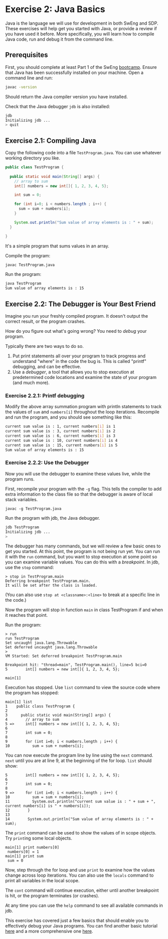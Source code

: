 # Exercise 2: Java Basics

Java is the language we will use for development in both SwEng and SDP.
These exercises will help get you started with Java, or provide a review if you have used it before.
More specifically, you will learn how to compile Java code, run and debug it from the command line.

## Prerequisites

First, you should complete at least Part 1 of the SwEng [bootcamp](https://github.com/sweng-epfl/Bootcamp).
Ensure that Java has been successfully installed on your machine.
Open a command line and run:

```sh
javac -version
```

Should return the Java compiler version you have installed.


Check that the Java debugger `jdb` is also installed:

```sh
jdb
Initializing jdb ...
> quit

```

## Exercise 2.1: Compiling Java

Copy the following code into a file `TestProgram.java`.
You can use whatever working directory you like. 

```java
public class TestProgram {
  
  public static void main(String[] args) {
    // array to sum
    int[] numbers = new int[]{ 1, 2, 3, 4, 5};

    int sum = 0;

    for (int i=0; i < numbers.length ; i++) {
      sum = sum + numbers[i];
    }

    System.out.println("Sum value of array elements is : " + sum);
  }

}
```

It's a simple program that sums values in an array.

Compile the program:

```sh
javac TestProgram.java
```

Run the program:

```sh
java TestProgram
Sum value of array elements is : 15
```

## Exercise 2.2: The Debugger is Your Best Friend

Imagine you run your freshly compiled program. 
It doesn't output the correct result, or the program crashes.

How do you figure out what's going wrong? You need to _debug_ your program. 

Typically there are two ways to do so. 

1. Put print statements all over your program to track progress and understand "where" in the code the bug is. This is called "printf" debugging, and can be effective.
2. Use a _debugger_, a tool that allows you to stop execution at predetermined code locations and examine the state of your program (and much more).

### Exercise 2.2.1: Printf debugging

Modify the above array summation program with println statements to track the values of `sum` and `numbers[i]` throughout the loop iterations. Recompile and run the program, and you should see something like this:

```sh
current sum value is : 1, current numbers[i] is 1
current sum value is : 3, current numbers[i] is 2
current sum value is : 6, current numbers[i] is 3
current sum value is : 10, current numbers[i] is 4
current sum value is : 15, current numbers[i] is 5
Sum value of array elements is : 15
```

### Exercise 2.2.2: Use the Debugger

Now you will use the debugger to examine these values live, while the program runs.

First, recompile your program with the `-g` flag. This tells the compiler to add extra information to the class file so that the debugger is aware of local stack variables. 

```
javac -g TestProgram.java
```

Run the program with jdb, the Java debugger.

```sh
jdb TestProgram
Initializing jdb ...
>
```

The debugger has many commands, but we will review a few basic ones to get you started. 
At this point, the program is not being run yet. You can run it with the `run` command, but you want to stop execution at some point so you can examine variable values. You can do this with a _breakpoint_. In jdb, use the `stop` command:

```
> stop in TestProgram.main
Deferring breakpoint TestProgram.main.
It will be set after the class is loaded.
```

(You can also use `stop at <classname>:<line>` to break at a specific line in the code.)

Now the program will stop in function `main` in class TestProgram if and when it reaches that point.

Run the program:

```
> run
run TestProgram
Set uncaught java.lang.Throwable
Set deferred uncaught java.lang.Throwable
>
VM Started: Set deferred breakpoint TestProgram.main

Breakpoint hit: "thread=main", TestProgram.main(), line=5 bci=0
5        int[] numbers = new int[]{ 1, 2, 3, 4, 5};

main[1]
```

Execution has stopped. Use `list` command to view the source code where the program has stopped:

```
main[1] list
1    public class TestProgram {
2
3      public static void main(String[] args) {
4        // array to sum
5 =>     int[] numbers = new int[]{ 1, 2, 3, 4, 5};
6
7        int sum = 0;
8
9        for (int i=0; i < numbers.length ; i++) {
10          sum = sum + numbers[i];
```

You can now execute the program line by line using the `next` command. `next` until you are at line 9, at the beginning of the for loop. `list` should show:

```
5        int[] numbers = new int[]{ 1, 2, 3, 4, 5};
6
7        int sum = 0;
8
9 =>     for (int i=0; i < numbers.length ; i++) {
10          sum = sum + numbers[i];
11          System.out.println("current sum value is : " + sum + ", current numbers[i] is " + numbers[i]);
12        }
13
14        System.out.println("Sum value of array elements is : " + sum);
```

The `print` command can be used to show the values of in scope objects. Try `print`ing some local objects.

```
main[1] print numbers[0]
 numbers[0] = 1
main[1] print sum
 sum = 0
 ```

Now, step through the for loop and use `print` to examine how the values change across loop iterations. You can also use the `locals` command to print all variables in the local scope.

The `cont` command will continue execution, either until another breakpoint is hit, or the program terminates (or crashes).

At any time you can use the `help` command to see all available commands in jdb.

This exercise has covered just a few basics that should enable you to effectively debug your Java programs. You can find another basic tutorial [here](https://docs.oracle.com/javase/9/tools/jdb.htm#JSWOR-GUID-B801F121-35B5-4FE2-A307-950412CE4E99) and a more comprehensive one [here](https://www.tutorialspoint.com/jdb/).

